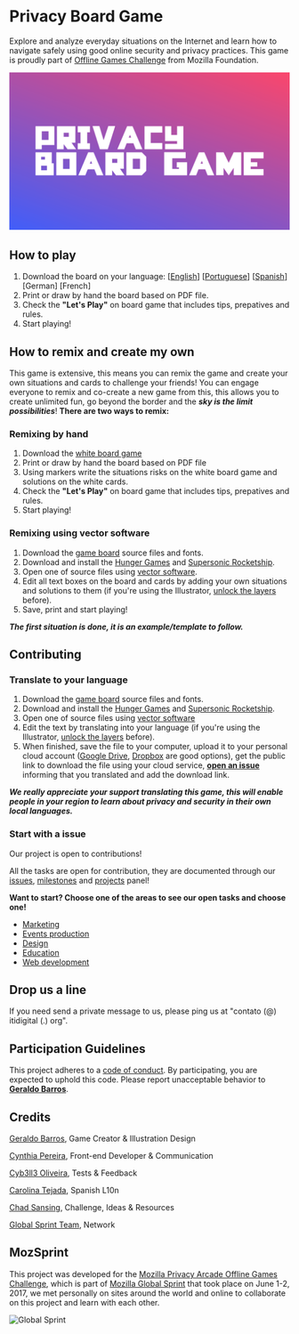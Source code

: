 # Privacy Board Game
Explore and analyze everyday situations on the Internet and learn how to navigate safely using good online security and privacy practices. This game is proudly part of [Offline Games Challenge](https://github.com/MozillaFoundation/mpa-offline-games-challenge) from Mozilla Foundation.

![Logo - Privacy and Security Situations Challenge](marketing/graphics/welcome_github.png)


## How to play
1. Download the board on your language: [[English](https://github.com/barrosgeraldo/mozsprint-privacy-security-situations/raw/master/game-board/Privacy%20and%20Security%20Situations%20Challenge%20-%20Board.pdf)] [[Portuguese](https://github.com/barrosgeraldo/mozsprint-privacy-security-situations/raw/master/game-board/l10n/Privacy%20and%20Security%20Situations%20Challenge%20-%20Board%20-%20Portuguese.pdf)] [[Spanish](https://github.com/barrosgeraldo/mozsprint-privacy-security-situations/raw/master/game-board/l10n/Privacy%20and%20Security%20Situations%20Challenge%20-%20Board%20-%20Spanish.pdf)] [German] [French]
2. Print or draw by hand the board based on PDF file.
3. Check the **"Let's Play"** on board game that includes tips, prepatives and rules.
4. Start playing!

## How to remix and create my own
This game is extensive, this means you can remix the game and create your own situations and cards to challenge your friends! You can engage everyone to remix and co-create a new game from this, this allows you to create unlimited fun, go beyond the border and the ***sky is the limit possibilities***! **There are two ways to remix:**

### Remixing by hand
1. Download the [white board game](https://github.com/barrosgeraldo/mozsprint-privacy-security-situations/raw/master/game-remix-own/Privacy%20and%20Security%20Situations%20Challenge%20-%20Remix%20Your%20Own.pdf)
2. Print or draw by hand the board based on PDF file
3. Using markers write the situations risks on the white board game and solutions on the white cards.
4. Check the **"Let's Play"** on board game that includes tips, prepatives and rules.
5. Start playing!


### Remixing using vector software
1. Download the [game board](https://github.com/barrosgeraldo/mozsprint-privacy-security-situations/tree/master/game-board) source files and fonts.
2. Download and install the [Hunger Games](http://www.dafont.com/pt/hunger-games.font) and [Supersonic Rocketship](http://www.dafont.com/supersonic-rocketship.font).
3. Open one of source files using [vector software](http://www.creativebloq.com/illustrator/alternative-to-illustrator-1131664).
4. Edit all text boxes on the board and cards by adding your own situations and solutions to them (if you're using the Illustrator, [unlock the layers](https://helpx.adobe.com/illustrator/using/locking-hiding-deleting-objects.html) before).
5. Save, print and start playing!

***The first situation is done, it is an example/template to follow.***

## Contributing

### Translate to your language
1. Download the [game board](https://github.com/barrosgeraldo/mozsprint-privacy-security-situations/tree/master/game-board) source files and fonts.
2. Download and install the [Hunger Games](http://www.dafont.com/pt/hunger-games.font) and [Supersonic Rocketship](http://www.dafont.com/supersonic-rocketship.font).
3. Open one of source files using [vector software](http://www.creativebloq.com/illustrator/alternative-to-illustrator-1131664)
4. Edit the text by translating into your language (if you're using the Illustrator, [unlock the layers](https://helpx.adobe.com/illustrator/using/locking-hiding-deleting-objects.html) before).
5. When finished, save the file to your computer, upload it to your personal cloud account ([Google Drive](https://drive.google.com), [Dropbox](https://dropbox.com) are good options), get the public link to download the file using your cloud service, **[open an issue](https://github.com/barrosgeraldo/mozsprint-privacy-security-situations/issues/new)** informing that you translated and add the download link.

***We really appreciate your support translating this game, this will enable people in your region to learn about privacy and security in their own local languages.***

### Start with a issue
Our project is open to contributions!

All the tasks are open for contribution, they are documented through our [issues](https://github.com/itidigitalbr/privacy-board-game/issues), [milestones](https://github.com/itidigitalbr/privacy-board-game/milestones) and [projects](https://github.com/itidigitalbr/privacy-board-game/projects) panel!

**Want to start? Choose one of the areas to see our open tasks and choose one!**
- [Marketing](https://github.com/itidigitalbr/privacy-board-game/milestone/5)
- [Events production](https://github.com/itidigitalbr/privacy-board-game/milestone/2)
- [Design](https://github.com/itidigitalbr/privacy-board-game/milestone/1)
- [Education](https://github.com/itidigitalbr/privacy-board-game/milestone/3)
- [Web development](https://github.com/itidigitalbr/privacy-board-game/milestone/4)

## Drop us a line
If you need send a private message to us, please ping us at "contato (@) itidigital (.) org".

## Participation Guidelines

This project adheres to a [code of conduct](CODE_OF_CONDUCT.md). By participating, you are expected to uphold this code. Please report unacceptable behavior to **[Geraldo Barros](http://telegram.me/geraldobarros)**.

## Credits
[Geraldo Barros](https://reps.mozilla.org/u/geraldobarros/), Game Creator & Illustration Design

[Cynthia Pereira](https://reps.mozilla.org/u/cynthiapereira/), Front-end Developer & Communication

[Cyb3ll3 Oliveira](https://mozillians.org/pt-BR/u/cyb3ll3/), Tests & Feedback

[Carolina Tejada](https://twitter.com/cctalvarez), Spanish L10n

[Chad Sansing](https://twitter.com/chadsansing), Challenge, Ideas & Resources

[Global Sprint Team](https://mozilla.github.io/global-sprint/), Network

## MozSprint

This project was developed for the [Mozilla Privacy Arcade Offline Games Challenge](https://github.com/MozillaFoundation/mpa-offline-games-challenge), which is part of [Mozilla Global Sprint](http://mozilla.github.io/global-sprint/) that took place on June 1-2, 2017, we met personally on sites around the world and online to collaborate on this project and learn with each other.

![Global Sprint](https://cloud.githubusercontent.com/assets/617994/24632585/b2b07dcc-1892-11e7-91cf-f9e473187cf7.png)
